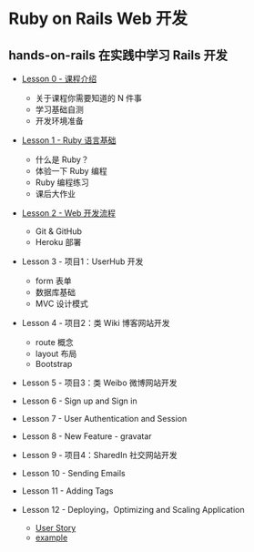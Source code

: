 # Ruby on Rails Web 开发

## hands-on-rails 在实践中学习 Rails 开发

* [Lesson 0 - 课程介绍](0-intro.md)
  - 关于课程你需要知道的 N 件事
  - 学习基础自测
  - 开发环境准备

* [Lesson 1 - Ruby 语言基础](1-ruby-basic.md)
  - 什么是 Ruby？
  - 体验一下 Ruby 编程
  - Ruby 编程练习
  - 课后大作业

* [Lesson 2 - Web 开发流程](3-web-dev-basic.md)
  - Git & GitHub
  - Heroku 部署

* Lesson 3 - 项目1：UserHub 开发
  - form 表单
  - 数据库基础
  - MVC 设计模式

* Lesson 4 - 项目2：类 Wiki 博客网站开发
  - route 概念
  - layout 布局
  - Bootstrap 
  
* Lesson 5 - 项目3：类 Weibo 微博网站开发

* Lesson 6 - Sign up and Sign in

* Lesson 7 - User Authentication and Session

* Lesson 8 - New Feature - gravatar

* Lesson 9 - 项目4：SharedIn 社交网站开发

* Lesson 10 - Sending Emails

* Lesson 11 - Adding Tags

* Lesson 12 - Deploying，Optimizing and Scaling Application
  - [User Story](http://www.mountaingoatsoftware.com/agile/user-stories)
  - [example](https://www.pivotaltracker.com/s/projects/646869)




